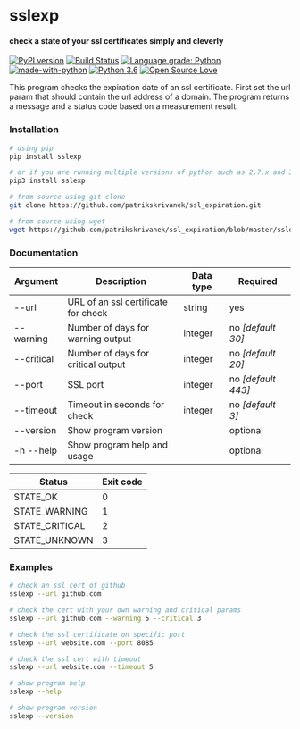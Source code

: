 # sslexp
#### check a state of your ssl certificates simply and cleverly

[![PyPI version](https://badge.fury.io/py/sslexp.png)](https://badge.fury.io/py/sslexp)
[![Build Status](https://travis-ci.org/patrikskrivanek/ssl_expiration.svg?branch=master)](https://travis-ci.org/patrikskrivanek/ssl_expiration)
[![Language grade: Python](https://img.shields.io/lgtm/grade/python/g/patrikskrivanek/ssl_expiration.svg?logo=lgtm&logoWidth=18)](https://lgtm.com/projects/g/patrikskrivanek/ssl_expiration/context:python)
[![made-with-python](https://img.shields.io/badge/Made%20with-Python-1f425f.svg)](https://www.python.org/)
[![Python 3.6](https://img.shields.io/badge/python-3.6-blue.svg)](https://www.python.org/downloads/release/python-360/)
[![Open Source Love](https://badges.frapsoft.com/os/v1/open-source.svg?v=103)](https://github.com/ellerbrock/open-source-badges/)

This program checks the expiration date of an ssl certificate.
First set the url param that should contain the url address of a domain.
The program returns a message and a status code based on a measurement result.

### Installation
```bash
# using pip
pip install sslexp

# or if you are running multiple versions of python such as 2.7.x and 3.x 
pip3 install sslexp

# from source using git clone
git clone https://github.com/patrikskrivanek/ssl_expiration.git

# from source using wget
wget https://github.com/patrikskrivanek/ssl_expiration/blob/master/sslexp
```

### Documentation
Argument | Description | Data type | Required
------------ | ------------- | ------------- | -------------
--url | URL of an ssl certificate for check | string | yes
--warning | Number of days for warning output | integer | no *[default 30]*
--critical | Number of days for critical output | integer | no *[default 20]*
--port | SSL port | integer | no *[default 443]*
--timeout | Timeout in seconds for check | integer | no *[default 3]*
--version | Show program version | | optional
-h --help | Show program help and usage | | optional

Status | Exit code | 
------------ | -------------
STATE_OK | 0
STATE_WARNING | 1
STATE_CRITICAL | 2
STATE_UNKNOWN | 3

### Examples
```bash
# check an ssl cert of github
sslexp --url github.com

# check the cert with your own warning and critical params
sslexp --url github.com --warning 5 --critical 3

# check the ssl certificate on specific port
sslexp --url website.com --port 8085

# check the ssl cert with timeout
sslexp --url website.com --timeout 5

# show program help
sslexp --help

# show program version
sslexp --version
```
